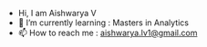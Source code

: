 - Hi, I am Aishwarya V
- 🌱 I’m currently learning : Masters in Analytics
- 📫 How to reach me : aishwarya.lv1@gmail.com
  

<!---
AishwaryaV26/AishwaryaV26 is a ✨ special ✨ repository because its `README.md` (this file) appears on your GitHub profile.
You can click the Preview link to take a look at your changes.
--->
